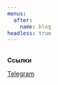 ```yaml
---
menus:
  after:
    name: blog
headless: true
---
```

</br>**Ссылки**

<a href="https://t.me/bedware_software_ru">Telegram</a>
